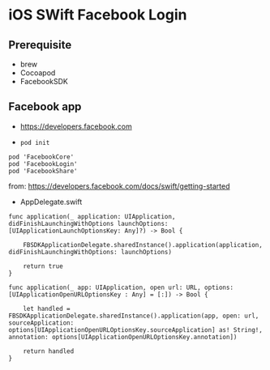 # iOS SWift Facebook Login

## Prerequisite
* brew
* Cocoapod
* FacebookSDK


## Facebook app
* https://developers.facebook.com


* `pod init`

```
pod 'FacebookCore'
pod 'FacebookLogin'
pod 'FacebookShare'
```
from: https://developers.facebook.com/docs/swift/getting-started


* AppDelegate.swift

```
func application(_ application: UIApplication, didFinishLaunchingWithOptions launchOptions: [UIApplicationLaunchOptionsKey: Any]?) -> Bool {

    FBSDKApplicationDelegate.sharedInstance().application(application, didFinishLaunchingWithOptions: launchOptions)

    return true
}

func application(_ app: UIApplication, open url: URL, options: [UIApplicationOpenURLOptionsKey : Any] = [:]) -> Bool {

    let handled = FBSDKApplicationDelegate.sharedInstance().application(app, open: url, sourceApplication: options[UIApplicationOpenURLOptionsKey.sourceApplication] as! String!, annotation: options[UIApplicationOpenURLOptionsKey.annotation])

    return handled
}
```

